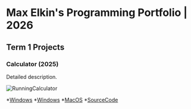 # Max Elkin's Programming Portfolio | 2026

## Term 1 Projects

### Calculator (2025)

Detailed description.

![RunningCalculator]()

*[Windows]()
*[Windows]()
*[MacOS]()
*[SourceCode]()
